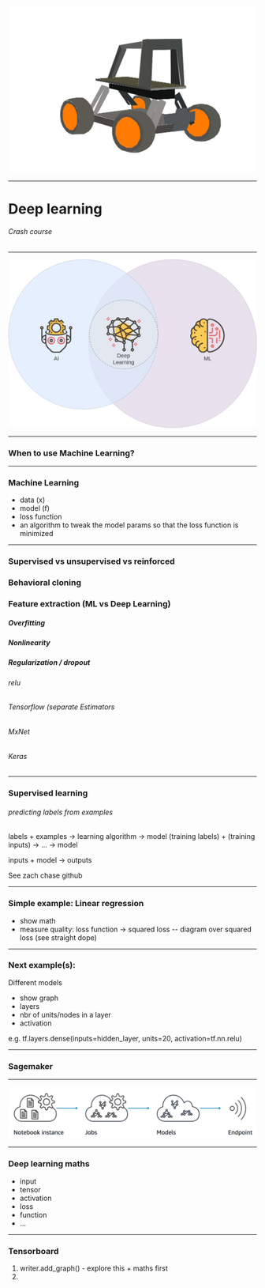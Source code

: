 <!-- $theme: default -->

![](images/donkey-car.jpg)

---

# Deep learning
###### Crash course

---

![](images/ai-vs-ml-vs-dl.jpg)

[ai]: <> (Intelligent through rules)
[ml]: <> (Self learning algorithm that train models using data)
[dl]: <> (ML using neural networks. Feature extraction done by network, not by human as in ML.)

---

### When to use Machine Learning?

---

### Machine Learning

- data (x)
- model (f)
- loss function
- an algorithm to tweak the model params so that the loss function is minimized

---

### Supervised vs unsupervised vs reinforced
### Behavioral cloning
### Feature extraction (ML vs Deep Learning)

##### Overfitting
##### Nonlinearity
##### Regularization / dropout

###### relu
###### Tensorflow (separate Estimators
###### MxNet
###### Keras

---

### Supervised learning

###### predicting labels from examples

labels + examples -> learning algorithm -> model
(training labels) + (training inputs)  -> ... -> model

inputs + model -> outputs

See zach chase github

---

### Simple example: Linear regression

- show math
- measure quality: loss function -> squared loss
-- diagram over squared loss (see straight dope)

---

### Next example(s):

Different models
- show graph
- layers
- nbr of units/nodes in a layer
- activation

e.g.
tf.layers.dense(inputs=hidden_layer, units=20, activation=tf.nn.relu)

---

### Sagemaker

---

![](images/sagemaker-flow.png)

---

### Deep learning maths

- input
- tensor
- activation
- loss
- function
- ...

---

### Tensorboard

1. writer.add_graph() - explore this + maths first
2. 

